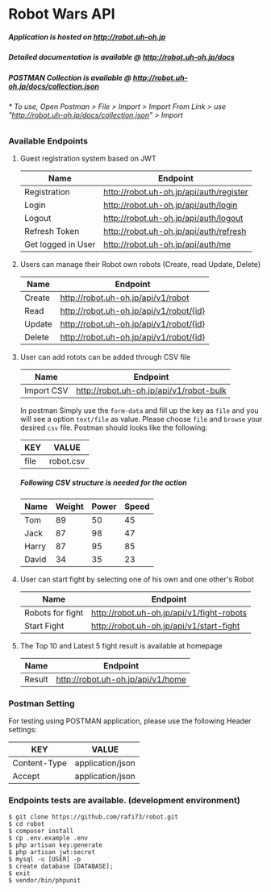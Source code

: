 # Robot Wars API

##### Application is hosted on http://robot.uh-oh.jp
##### Detailed documentation is available @ http://robot.uh-oh.jp/docs 
##### POSTMAN Collection is available @ http://robot.uh-oh.jp/docs/collection.json


###### * To use, Open Postman > File > Import > Import From Link > use "http://robot.uh-oh.jp/docs/collection.json" > Import

### Available Endpoints
1. Guest registration system based on JWT

    | Name | Endpoint|
    |--------------|----------------------------------------|
    | Registration | http://robot.uh-oh.jp/api/auth/register|
    | Login        | http://robot.uh-oh.jp/api/auth/login|
    | Logout       | http://robot.uh-oh.jp/api/auth/logout|
    | Refresh Token | http://robot.uh-oh.jp/api/auth/refresh|
    | Get logged in User |http://robot.uh-oh.jp/api/auth/me|



2. Users can manage their Robot own robots (Create, read Update, Delete)

    | Name | Endpoint|
    |--------------|----------------------------------------|
    | Create | http://robot.uh-oh.jp/api/v1/robot|
    | Read        | http://robot.uh-oh.jp/api/v1/robot/{id}|
    | Update       | http://robot.uh-oh.jp/api/v1/robot/{id}|
    | Delete | http://robot.uh-oh.jp/api/v1/robot/{id}|

3. User can add rotots can be added through CSV file

    | Name | Endpoint|
    |--------------|----------------------------------------|
    | Import CSV | http://robot.uh-oh.jp/api/v1/robot-bulk|

    In postman Simply  use the `form-data` and fill up the key as `file` and you will see a option `text/file` as value. Please choose       `file` and `browse` your desired `csv` file. Postman should looks like the following:
    
    | KEY | VALUE |
    | ------ | ------ |
    | file | robot.csv |
    ##### Following CSV structure is needed for the action

    | Name | Weight | Power | Speed |
    | ------ | ------ | ------ | ------ |
    | Tom | 89 | 50 | 45 |
    | Jack | 87 | 98 | 47 |
    | Harry | 87 | 95 | 85 |
    | David | 34 | 35 | 23 |

4. User can start fight by selecting one of his own and one other's Robot

    | Name | Endpoint|
    |--------------|----------------------------------------|
    | Robots for fight | http://robot.uh-oh.jp/api/v1/fight-robots|
    | Start Fight | http://robot.uh-oh.jp/api/v1/start-fight|

5. The Top 10 and Latest 5 fight result is available at homepage

    | Name | Endpoint|
    |--------------|----------------------------------------|
    | Result  |http://robot.uh-oh.jp/api/v1/home|


### Postman Setting
For testing using POSTMAN application, please use the following Header settings: 

| KEY | VALUE |
| ------ | ------ |
| Content-Type | application/json |
| Accept | application/json |

### Endpoints tests are available. (development environment)
```
$ git clone https://github.com/rafi73/robot.git
$ cd robot
$ composer install
$ cp .env.example .env
$ php artisan key:generate
$ php artisan jwt:secret
$ mysql -u [USER] -p
$ create database [DATABASE];
$ exit
$ vendor/bin/phpunit
```

